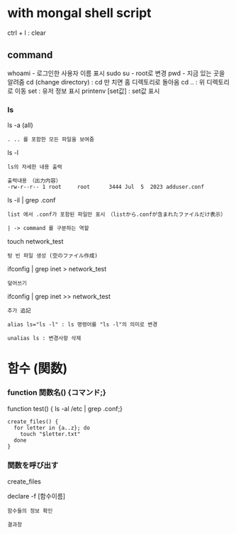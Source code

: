 # with mongal shell script

ctrl + l : clear

## command

whoami - 로그인한 사용자 이름 표시
sudo su - root로 변경
pwd - 지금 있는 곳을 알려줌
cd (change directory) : cd 만 치면 홈 디렉토리로 돌아옴
cd .. : 위 디렉토리로 이동
set : 유저 정보 표시
printenv [set값] : set값 표시
### ls
ls -a (all)
```text
. .. 를 포함한 모든 파일을 보여줌
```
ls -l
```text
ls의 자세한 내용 출력 

출력내용　（出力内容）
-rw-r--r-- 1 root     root      3444 Jul  5  2023 adduser.conf
```

ls -il | grep .conf
```test
list 에서 .conf가 포함된 파일만 표시　（listから.confが含まれたファイルだけ表示）

| -> command 를 구분하는 역할
```

touch network_test 
```text
텅 빈 파일 생성 (空のファイル作成)
```
ifconfig | grep inet > network_test
```text
덮어쓰기
```
ifconfig | grep inet >> network_test 
```text
추가 追記
```

`alias ls="ls -l" : ls 명령어를 "ls -l"의 의미로 변경`

`unalias ls : 변경사항 삭제`

# 함수 (関数)

### function 関数名() {コマンド;}
function test() { ls -al /etc | grep .conf;}

```
create_files() {
  for letter in {a..z}; do
    touch "$letter.txt"
  done
}
```
### 関数を呼び出す
create_files

declare -f [함수이름]
```text
함수들의 정보 확인

결과창

```

